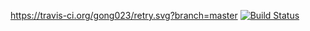 https://travis-ci.org/gong023/retry.svg?branch=master
[![Build Status](https://travis-ci.org/gong023/retry.svg?branch=master)](https://travis-ci.org/gong023/retry)
